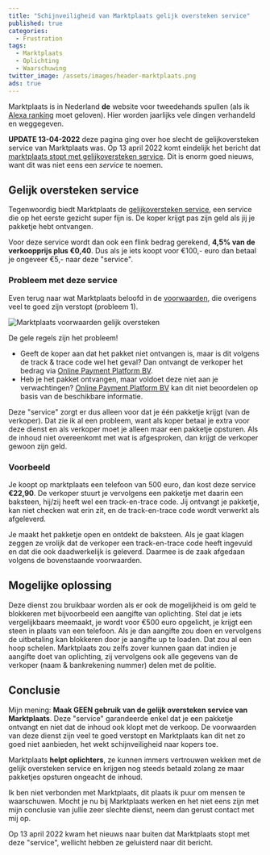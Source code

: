 ```yaml
---
title: "Schijnveiligheid van Marktplaats gelijk oversteken service"
published: true
categories:
  - Frustration
tags:
  - Marktplaats
  - Oplichting
  - Waarschuwing
twitter_image: /assets/images/header-marktplaats.png
ads: true
---
```


Marktplaats is in Nederland **de** website voor tweedehands spullen (als ik [Alexa ranking](https://www.alexa.com/topsites/countries/NL) moet geloven). Hier worden jaarlijks vele dingen verhandeld en weggegeven.

**UPDATE 13-04-2022** deze pagina ging over hoe slecht de gelijkoversteken service van Marktplaats was. Op 13 april 2022 komt eindelijk het bericht dat [marktplaats stopt met gelijkoversteken service](https://www.rtlnieuws.nl/tech/artikel/5301713/marktplaats-gelijk-oversteken-betalen-versturen-ontvangen-functie-stopt). Dit is enorm goed nieuws, want dit was niet eens een *service* te noemen.

<!--more-->

## Gelijk oversteken service

Tegenwoordig biedt Marktplaats de [gelijkoversteken service](https://www.marktplaats.nl/i/gelijkoversteken-koper/), een service die op het eerste gezicht super fijn is. De koper krijgt pas zijn geld als jij je pakketje hebt ontvangen.

Voor deze service wordt dan ook een flink bedrag gerekend, **4,5% van de verkoopprijs plus €0,40**. Dus als je iets koopt voor €100,- euro dan betaal je ongeveer €5,- naar deze "service".

### Probleem met deze service

Even terug naar wat Marktplaats beloofd in de [voorwaarden](https://help.marktplaats.nl/s/article/product-niet-ontvangen-bij-gelijk-oversteken), die overigens veel te goed zijn verstopt (probleem 1).

![Marktplaats voorwaarden gelijk oversteken](/assets/images/2021-04-01-marktplaats-gelijk-oversteken.png)

De gele regels zijn het probleem!

- Geeft de koper aan dat het pakket niet ontvangen is, maar is dit volgens de track & trace code wel het geval? Dan ontvangt de verkoper het bedrag via [Online Payment Platform BV](https://onlinepaymentplatform.com/nl/support/marktplaats).
- Heb je het pakket ontvangen, maar voldoet deze niet aan je verwachtingen? [Online Payment Platform BV](https://onlinepaymentplatform.com/nl/support/marktplaats)  kan dit niet beoordelen op basis van de beschikbare informatie.

Deze "service" zorgt er dus alleen voor dat je één pakketje krijgt (van de verkoper). Dat zie ik al een probleem, want als koper betaal je extra voor deze dienst en als verkoper moet je alleen maar een pakketje opsturen. Als de inhoud niet overeenkomt met wat is afgesproken, dan krijgt de verkoper gewoon zijn geld.

### Voorbeeld

Je koopt op marktplaats een telefoon van 500 euro, dan kost deze service **€22,90**. De verkoper stuurt je vervolgens een pakketje met daarin een baksteen, hij/zij heeft wel een track-en-trace code. Jij ontvangt je pakketje, kan niet checken wat erin zit, en de track-en-trace code wordt verwerkt als afgeleverd.

Je maakt het pakketje open en ontdekt de baksteen. Als je gaat klagen zeggen ze vrolijk dat de verkoper een track-en-trace code heeft ingevuld en dat die ook daadwerkelijk is geleverd. Daarmee is de zaak afgedaan volgens de bovenstaande voorwaarden.

## Mogelijke oplossing

Deze dienst zou bruikbaar worden als er ook de mogelijkheid is om geld te blokkeren met bijvoorbeeld een aangifte van oplichting. Stel dat je iets vergelijkbaars meemaakt, je wordt voor €500 euro opgelicht, je krijgt een steen in plaats van een telefoon.
Als je dan aangifte zou doen en vervolgens de uitbetaling kan blokkeren door je aangifte up te loaden. Dat zou al een hoop schelen. Marktplaats zou zelfs zover kunnen gaan dat indien je aangifte doet van oplichting, zij vervolgens ook alle gegevens van de verkoper (naam & bankrekening nummer) delen met de politie.

## Conclusie

Mijn mening: **Maak GEEN gebruik van de gelijk oversteken service van Marktplaats**. Deze "service" garandeerde enkel dat je een pakketje ontvangt en niet dat de inhoud ook klopt met de verkoop. De voorwaarden van deze dienst zijn veel te goed verstopt en Marktplaats kan dit net zo goed niet aanbieden, het wekt schijnveiligheid naar kopers toe.

Marktplaats **helpt oplichters**, ze kunnen immers vertrouwen wekken met de gelijk oversteken service en krijgen nog steeds betaald zolang ze maar pakketjes opsturen ongeacht de inhoud.

Ik ben niet verbonden met Marktplaats, dit plaats ik puur om mensen te waarschuwen. Mocht je nu bij Marktplaats werken en het niet eens zijn met mijn conclusie van jullie zeer slechte dienst, neem dan gerust contact met mij op.

Op 13 april 2022 kwam het nieuws naar buiten dat Marktplaats stopt met deze "service", wellicht hebben ze geluisterd naar dit bericht.
